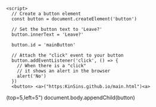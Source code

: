 
<html>
  <head>
    <title>Kin</title>
  </head>

  <body>
    <!-- Empty <body> HTML (the JavaScript code in <script> will generate a button here)-->
    
    <script>
      // Create a button element
      const button = document.createElement('button')

      // Set the button text to 'Leave?'
      button.innerText = 'Leave?'

      button.id = 'mainButton'

      // Attach the "click" event to your button
      button.addEventListener('click', () => {
        // When there is a "click"
        // it shows an alert in the browser
        alert('No')
      })
      <button> <a>("https:KinSins.github.io/main.html")<a>
  (top=5,left=5")
      document.body.appendChild(button)
    </script>
  </body>
</html>
